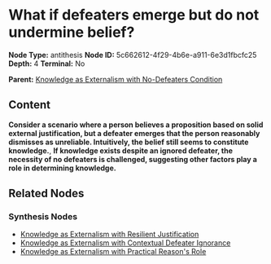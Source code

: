 # What if defeaters emerge but do not undermine belief?

**Node Type:** antithesis
**Node ID:** 5c662612-4f29-4b6e-a911-6e3d1fbcfc25
**Depth:** 4
**Terminal:** No

**Parent:** [Knowledge as Externalism with No-Defeaters Condition](knowledge-as-externalism-with-no-defeaters-condition-synthesis-442a7a42-5882-4e24-ad6d-fc71efb36192.md)

## Content

**Consider a scenario where a person believes a proposition based on solid external justification, but a defeater emerges that the person reasonably dismisses as unreliable. Intuitively, the belief still seems to constitute knowledge.**, **If knowledge exists despite an ignored defeater, the necessity of no defeaters is challenged, suggesting other factors play a role in determining knowledge.**

## Related Nodes

### Synthesis Nodes

- [Knowledge as Externalism with Resilient Justification](knowledge-as-externalism-with-resilient-justification-synthesis-7f9d141d-3994-4067-a7fd-7c5e57d50815.md)
- [Knowledge as Externalism with Contextual Defeater Ignorance](knowledge-as-externalism-with-contextual-defeater-ignorance-synthesis-87f6c8e3-ff68-44a3-8a48-470fce093014.md)
- [Knowledge as Externalism with Practical Reason's Role](knowledge-as-externalism-with-practical-reasons-role-synthesis-9a8aacac-945d-4d14-91b5-62d77a00805e.md)

